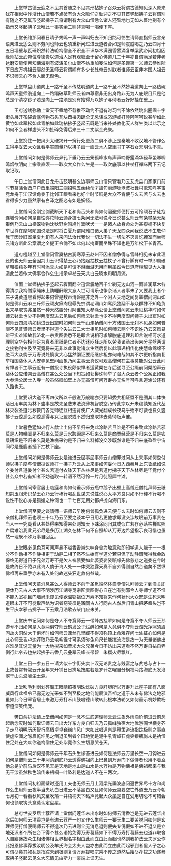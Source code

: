 <!-- { "loadSidebar": true } -->
　　上堂举古德云迎之不见其首随之不见其形拈拂子召众云将谓古德知见深入原来犹在相似中作涽计山僧若不点破有负大众瞻仰之勤迎之不见其首竖起拂子云将谓别有随之不见其形竖起拂子云将谓别有大众山僧恁么诸人还瞥地也无如未瞥地别有个指示又竖起拂子云唯此一事实余二则非真喝一喝便下座。

　　上堂长维那问春日晴子鳺鸣一声一声叫归去不知归路可怜生请师直指师云言亲语亲进云恁么则不劳问也师云也须重新问过进云道者合如是师震威喝之乃云四月十五日墙壁与瓦砾炽然转法轮衲僧全不识全不识华木满园香雾滴复举梁武帝问初祖因缘师拈云武帝位尊德贵以道治人足有观瞻至于留心佛道几二十年亦自谓满足若非老达磨安能使帝知佛海别有波涛虽尔山僧不妨重加笺注如何是圣谛第一义师云恭惟陛下日应万机祖云廓然无圣师云将谓卿有多少长处帝云对朕者谁师云臣非本国人祖云不识师云心不负人面无惭色。

　　上堂举盘山道向上一路千圣不传慈明道向上一路千圣不然妙喜道向上一路热碗鸣声天童师翁道向上一路蹋破草鞋师云者四尊宿非无出身路非无为人底眼目只是他总是个清凉钞子若是向上一路须是别有始得乃以拂子与侍者云好好挂在壁上。

　　王府送绣弥勒上堂天不盍地不载推不动约不退有时习气不除依然跳出圈圚十字街头展开布袋囊底何物石头瓦块酉楼肉肆全无忌讳或恣游或打睡阿呵呵说甚华如此黄竹如此翠松如此青柏如此瑞拈拂子竖起云既是当来补处教化天人群生类以此示之如何不会者样虚头不如扯碎免得后来三十二丈紫金光聚。

　　上堂掜住一把风头太硬揭开一窍行处更危二俱不涉正是秦地不收汉地不管作么生得平妥去大众且看平实商量乃以拂子画一画云木人空里书丁字石女天明认不真。

　　上堂僧问如何是佛师云鼻孔下垂乃云云笼孤峰水鸟声声啼野露滴华径草蛩唧唧鸣烟欲明向上宗乘直须一一取次大众作么生是一一取次底事以拄杖打禅床两下云记取记取。

　　午日上堂僧问此日龙舟击鼓明甚么边事师云山僧只管看乃云艾虎县门家家门前时节菖蒲合酉户户酉里端阳三闾招魂五丝续命才雄句丽游咏沧波社舞村歌欢呼宇宙竞龙舟于江汉馈角黍于比邻正眼看来也好个时节祇是大众不肯便与么去若与么去也省得多少力虽然家有白泽之图必有如是妖怪。

　　上堂僧问金刚宝剑截断天下老和尚舌头和尚如何迴避师便打云可怜顽石子徒抱连城价问如何是自性弥陀师云通身披七条问无法可说今日说甚么师云有条攀条无条攀例乃云山山横翠物物沈秋野树鸣鸠竹篱吠犬一一是诸人放身命处为甚桼桶不快复举世尊在摩竭陀国说法是时将白夏乃谓阿难曰诸大弟子天龙四众闻我说法不生敬仰我于因沙旧室坐夏九旬有人来问法汝代我说一切法不生一切法不灭言讫掩室而坐师云诸方断此公案谓之全提正令倘不如此何以掩室而坐殊不知也是万年松下长青苔。

　　道府檀越至上堂僧问雪窦拈古涧寒潭云赵州不因者僧争得与雪峰相见未审此理还的也无师云全因荆山玉识得楚王心乃拈起拄杖云拄杖子不曾行脚有时一举即周破草鞋狼藉多年有时可添粪火如是可谓不游而游无用而用虽然今日道府檀越见大人相造此兰若作大佛事合作么生指示卓杖云天共白云晓水和明月流。

　　值雨上堂师拈拂子竖起云骤雨翻空迅雷震地百千尘刹无边山河一雨普润草木各得清凉我衲僧家绳床上孰睡鼾眠大忘人世可谓乐也争奈诸人者事未了又要我上者个床子说黄道黑看将起来何曾是数声清磬是非之外一个闲人天地之间复举僧问洞山如何是佛山云麻三斤师云顽皮癞肉屈辱先宗谓老洞山如鸾凤独翮不与众群殊不知龟负出来早取丧兆虽然一种天然趣分付阿谁知大参涂公请上堂僧问灵云未见桃华时如何师云钵盂也少不得两度湿进云见后如何师云钵盂也少不得两度湿问狮子未出窟时如何师云四海清如镜进云出窟时如何师云千山走衲僧问十方诸国土无刹不见身如何普眼不见普贤师云者里不得道个失进云二大士相见时如何师云两个不识姓乃云玄风易辨平实难知故我济北一宗贵图委悉不是即言说相可求解脱底道理若即言说相可求道理则空华劳相何足为真者里祇是仁者不达迷闷狂走所以劳我诸圣出头来分星劈两谓之接物利生及至究竟将来无非以此事觉诸众生然后复以此事递相传化使慧命绵绵不绝耳大众倘于万寿说处愤发大心猛然彻证要绍继佛祖亦何难哉如其不尔更听指南复举相国裴休入大安寺见壁间画象乃问主事云真仪可观高僧何在主事莫能对公云此间有禅者不主事云近有一僧投寺执役颇似禅者适黄檗在寺后遂寻至公蹑前问檗朗声云裴休公应诺檗云高僧在甚么处公当下知旨如获髻珠师举了召大众云者个公案正如我大参涂公居士入寺一般虽然祇如壁上亦无高僧可问万寿亦无名号可呼且道涂公还有入路也无。

　　上堂要识大道不离四仪所以千般说万般喻亦只要知委共相证盟不是图其口体快活日用丰美为林下盛事是故先圣悲末法浇薄机智脱空乃传此宗以开未寤孰知近代丛林灭裂圣道污秽教门各党师徒互相违背使广大威光翻成长夜乌乎殆不可救也良久竖拂子云委悉么如委悉得与女证盟脱或不然归堂取钵去莫待板声催。

　　上堂暑色猛如火行人歙尘土何不早归来免此涂路苦且谁是不归来致此涂路苦邪莫是人物軿阗是不归来么莫是云水踟蹰是不归来么莫是商贾经营是不归来么莫是农桑耕织是不归来么莫是渔樵采钓是不归来么料掉没交涉既然谁是不归来底盈盈宇宙间尽是鹿鹿者擿下拄杖下座。

　　上堂僧问如何是佛师云女是谁进云屈事屈事师云山僧罪过问从上来事如何委付师以拂子度与僧僧拟议师打一拂子乃云从上来事如何委付日入西秦月上东鲁祇如说个委付且道委付个甚么若道付衣钵天下丛林尽是若道付拂子天下丛林尽是毕竟付个甚么众中若有知者不妨道取一转语不然可怜一片月徒照犀牛滩。

　　上堂僧问宰官居士临筵和尚如何垂示师云瓶中鹅子出壁上高僧还僧礼拜师云祇知荆玉润未识楚王心乃云行棒行喝乱世谋夫说性说心太平方良只如不行棒不行喝不说性不说心亦是狐媚之种何也一千七百无用处都卢抛向海门东。

　　上堂僧问至要之谈请师一语师云早晚何曾孤负进云便与么去时如何师云去则不亲僧礼拜师云也须三十年乃云至要之谈本乎日用若更他求即没交涉故眼前万事贵在当人一一究竟看从甚处得来知得来处则知天下殊涂同归其或似亡若存必落枯禅默照卢扁难治我此兄弟尽是多历江湖久在林下何不自照却从万寿边希望指示良可惜也虽然一理既不殊万事自回互。

　　上堂眼必见色耳可闻声鼻不越香舌岂失味身合为触意动即知学道人能于一一根分不作动相不作静相更于动静二相了然不生始有学道分若只但了动静谓我得我会敢保终无得道日子兄弟万寿不是欠人禅债要如此婆婆娑娑祇缘先佛慈悲之道委在今时是故终日不倦以此诲人倘于诲人处一一体究独露天真不自外得则自然合道矣不然纵佛祖再来垂手亦未有入处何故迷头狂走救何益哉。

　　上堂僧问天童消息甚么人得师云不向千圣觅端然体自尊僧礼拜师云才到潼关即便休乃云古人大事不明涉历江湖寻觅宗匠贵图得心自在岂有别邪今人寻师学道不惟不能入室亦且门墙尚未窥见便欲滥窃祖位万寿不知将来作何状也大众既是生死未明道眼未开不可徒取声埶为识者窃笑须是寤同古人行同古人然后归青山把茅盍头岂不生平庆幸邪击拂子一下云乘月浩歌去柴门应未关。

　　上堂庆书记问如何是夺人不夺竟师云一带峰峦挂翠如何是夺竟不夺人师云王孙游兮不归如何是人竟两俱夺师云鹤发公子烂醉如何是人竟俱不夺师云湖光净照须眉问劫火洞然大千俱坏时如何师云蕅丝孔里臧不得须弥顶上命难存问七处征心如何是此心师云香卢边荐取乃云龟毛径寸可系须弥兔角尺长能搅沧海是故一为无量诸佛出兴难尽其说无量为一大地掜来如粟米大众兄弟今日不妨出来道看不然万寿自拈自弄倒行此令去也拈起拂子击香几云叠翠云峰长带碧　朱榴火尽飘红。

　　上堂三日一参五日一请大似十字街头卖卜汉无论贵之与贱富之与贫总与占卜一上故昔常有偈云开圣年来开铺日日拂龟按度若是罗计之曜自分祸福两路海底火发沧溟干山头浪涌尘土溯。

　　上堂吹毛利剑划碎魔王眼睛照夜明珠烁破方良肝胆所以万寿升此座子即有八面威风行此祖令已露无边光采如不到至极之地何能展演吾祖之道于从未有佛法之地邪虽如此今日宰官居士来激万寿打禾山鼓唱德山歌转此根本法轮又如何垂示机妙欺杨李道深笑传庞。

　　樊曰俞护法请上堂僧问如何是一念不生底道理师云云生象外雨滴阶前进云前念起后念灭时如何取证师云日出大洋东方良自归去乃云孤峰独宿大地优游闹世横身芥子走马明明历历智行高栖卓卓巍巍门风广大如此唱道岂是鞭策道流指踪极则之事直使虚空闻之皱眉乾坤见之倒退虽到者个田地犹是泥牛吼青嶂石虎笑银瓶尚未是衲僧住足处在大众你道衲僧住足处毕竟作么生切忌哭苍天。

　　上堂僧问如何是佛师云千年石头生缘苔进云如何是法师云万里长空一月钩进云如何是僧师云三十年河清到底乃云透得佛祖向上巴鼻到万寿门下做侍者也用不着盍他总是驴前马后汉不见天是天地是地山是山水是水万物是万物佛祖是佛祖都来与我无干涉虽然秋色暗传来梧桐一叶坠若是达道人不在三两次。

　　上堂僧问初祖面壁时还用工夫也无师云月上河梁光垂波底问遍世界尽十方和尚作么生用师云夜半当央吼白日进云不落黑白又且如何师云岂要空亡外道去乃云今朝七月初一看看秋风又至吹落一井梧桐天下砧声竞起大众虽是自在受用切忌不可错会何也领取钩头意莫认定盘星。

　　总府世安罗居士荐严请上堂僧问莲华未出水时如何师云清香岂是无进云莲华出水后如何师云清香岂是有进云荐严一句又作么生师云一要天生二要苦脱问如何是玄理师便打僧便喝师云不得造次乃云进则全无消息退则便失专倪假如不进不退又是立地死汉者个所在合下得个甚么语始免得万寿葛藤如下不得万寿打葛藤去也道非取舍人自寤迷故众生相诸佛相世界相名字相由此而立由此而起也然则我护法云夫罗公作此报恩佛事荐拔汝明公及牟氏海会太夫人岂亦由此而立由此而起邪到者里人子之心可谓尽矣其如犹是指踪未到极则复请万寿提唱宗乘不传之道然后始尽荐拔之功遂蓦取拂子竖起云见么大忘情见由斯力一豪端上证无生。

